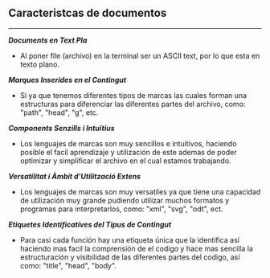 ## **Caracteristcas de documentos**

---

***Documents en Text Pla***

* Al poner file (archivo) en la terminal ser un ASCII text, por lo que esta en texto plano.

***Marques Inserides en el Contingut***

* Si ya que tenemos diferentes tipos de marcas las cuales forman una estructuras para diferenciar las diferentes partes del archivo, como: "path", "head", "g", etc.

***Components Senzills i Intuïtius***

* Los lenguajes de marcas son muy sencillos e intuitivos, haciendo posible el facil aprendizaje y utilización de este ademas de poder optimizar y simplificar el archivo en el cual estamos trabajando.

***Versatilitat i Àmbit d'Utilització Extens***

* Los lenguajes de marcas son muy versatiles ya que tiene una capacidad de utilización muy grande pudiendo utilizar muchos formatos y programas para interpretarlos, como: "xml", "svg", "odt", ect.

***Etiquetes Identificatives del Tipus de Contingut***

* Para casi cada función hay una etiqueta única que la identifica así haciendo mas facil la comprensión de el codigo y hace mas sencilla la estructuración y visibilidad de las diferentes partes del codigo, así como: "title", "head", "body".


